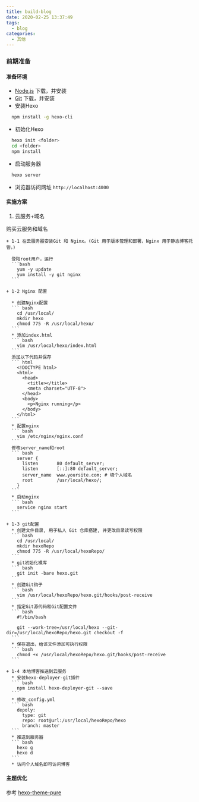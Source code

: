 ```yaml
---
title: build-blog
date: 2020-02-25 13:37:49
tags: 
  - blog 
categories:
  - 其他
---
```


### 前期准备

#### 准备环境

  - [Node.js](https://nodejs.org/en/) 下载，并安装
  - [Git](https://git-scm.com/) 下载，并安装
  - 安装Hexo 

  ``` bash
    npm install -g hexo-cli
  ```
  - 初始化Hexo
  ``` bash
    hexo init <folder>
    cd <folder>
    npm install
  ```
  - 启动服务器
  ``` bash
    hexo server
  ```
  - 浏览器访问网址 <code>http://localhost:4000</code>

#### 实施方案
  1. 云服务+域名

  购买云服务和域名

    + 1-1 在云服务器安装Git 和 Nginx。(Git 用于版本管理和部署，Nginx 用于静态博客托管。)

      登陆root用户，运行
      ```bash
        yum -y update
        yum install -y git nginx
      ```

    + 1-2 Nginx 配置

      * 创建Nginx配置
      ``` bash
        cd /usr/local/
        mkdir hexo
        chmod 775 -R /usr/local/hexo/
      ```
      * 添加index.html
      ``` bash
        vim /usr/local/hexo/index.html
      ```
      添加以下代码并保存
      ``` html
        <!DOCTYPE html>
        <html>
          <head>
            <title></title>
            <meta charset="UTF-8">
          </head>
          <body>
            <p>Nginx running</p>
          </body>
        </html>
      ```
      * 配置nginx
      ``` bash
        vim /etc/nginx/nginx.conf
      ```
      修改server_name和root
      ``` bash
        server {
          listen       80 default_server;
          listen       [::]:80 default_server;
          server_name  www.yoursite.com; # 填个人域名      
          root         /usr/local/hexo/;
        }      
      ```
      * 启动nginx
      ``` bash
        service nginx start
      ```

    + 1-3 git配置
      * 创建文件目录, 用于私人 Git 仓库搭建, 并更改目录读写权限
      ``` bash
        cd /usr/local/
        mkdir hexoRepo
        chmod 775 -R /usr/local/hexoRepo/
      ```
      * git初始化裸库
      ``` bash
        git init -bare hexo.git
      ```
      * 创建Git钩子
      ``` bash
        vim /usr/local/hexoRepo/hexo.git/hooks/post-receive
      ```
      * 指定Git源代码和Git配置文件
      ``` bash
        #!/bin/bash

        git --work-tree=/usr/local/hexo --git-dir=/usr/local/hexoRepo/hexo.git checkout -f
      ``` 
      * 保存退出，给该文件添加可执行权限
      ``` bash
        chmod +x /usr/local/hexoRepo/hexo.git/hooks/post-receive
      ```
    
    + 1-4 本地博客推送到云服务
      * 安装hexo-deployer-git插件
      ``` bash
        npm install hexo-deployer-git --save
      ```
      * 修改_config.yml
      ``` bash
        depoly:
          type: git
          repo: root@url:/usr/local/hexoRepo/hexo
          branch: master
      ```
      * 推送到服务器
      ``` bash
        hexo g
        hexo d
      ```
      * 访问个人域名即可访问博客

#### 主题优化

  参考 [hexo-theme-pure](https://github.com/cofess/hexo-theme-pure/blob/master/README.cn.md)